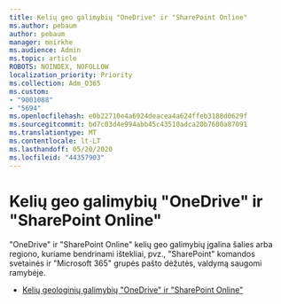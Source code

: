 ```yaml
---
title: Kelių geo galimybių "OneDrive" ir "SharePoint Online"
ms.author: pebaum
author: pebaum
manager: mnirkhe
ms.audience: Admin
ms.topic: article
ROBOTS: NOINDEX, NOFOLLOW
localization_priority: Priority
ms.collection: Adm_O365
ms.custom:
- "9001088"
- "5694"
ms.openlocfilehash: e0b22710e4a6924deacea4a624ffeb3188d0629f
ms.sourcegitcommit: bd7c03d4e994abb45c43510adca20b7600a87091
ms.translationtype: MT
ms.contentlocale: lt-LT
ms.lasthandoff: 05/20/2020
ms.locfileid: "44357903"
---
```

# <a name="multi-geo-capabilities-in-onedrive-and-sharepoint-online"></a>Kelių geo galimybių "OneDrive" ir "SharePoint Online"

"OneDrive" ir "SharePoint Online" kelių geo galimybių įgalina šalies arba regiono, kuriame bendrinami ištekliai, pvz., "SharePoint" komandos svetainės ir "Microsoft 365" grupės pašto dėžutės, valdymą saugomi ramybėje.
- [Kelių geologinių galimybių "OneDrive" ir "SharePoint Online"](https://docs.microsoft.com/office365/enterprise/multi-geo-capabilities-in-onedrive-and-sharepoint-online-in-office-365)
